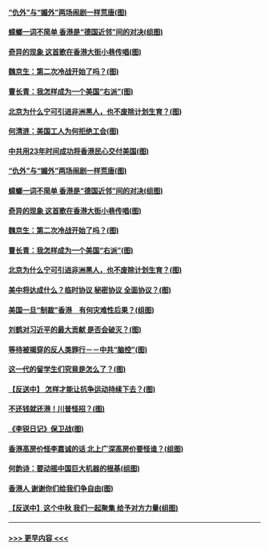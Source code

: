 #### [“仇外”与“媚外”两场闹剧一样荒唐(图)](../pages/p4/907689.md?t=09182144) 
#### [蟑螂一词不简单 香港是“德国近邻”间的对决(组图)](../pages/p4/907618.md?t=09182144) 
#### [奇异的现象 这首歌在香港大街小巷传唱(图)](../pages/p4/907583.md?t=09182144) 
#### [魏京生：第二次冷战开始了吗？(图)](../pages/p4/907581.md?t=09182144) 
#### [曹长青：我怎样成为一个美国“右派”(图)](../pages/p4/907580.md?t=09182144) 
#### [北京为什么宁可引进非洲黑人，也不废除计划生育？(图)](../pages/p4/907577.md?t=09182144) 
#### [何清涟：美国工人为何拒绝工会(图)](../pages/p4/907701.md?t=09182144) 
#### [中共用23年时间成功将香港民心交付美国(图)](../pages/p4/907698.md?t=09182144) 
#### [“仇外”与“媚外”两场闹剧一样荒唐(图)](../pages/p4/907689.md?t=09182144) 
#### [蟑螂一词不简单 香港是“德国近邻”间的对决(组图)](../pages/p4/907618.md?t=09182144) 
#### [奇异的现象 这首歌在香港大街小巷传唱(图)](../pages/p4/907583.md?t=09182144) 
#### [魏京生：第二次冷战开始了吗？(图)](../pages/p4/907581.md?t=09182144) 
#### [曹长青：我怎样成为一个美国“右派”(图)](../pages/p4/907580.md?t=09182144) 
#### [北京为什么宁可引进非洲黑人，也不废除计划生育？(图)](../pages/p4/907577.md?t=09182144) 
#### [美中将达成什么？临时协议 秘密协议 全面协议？(图)](../pages/p4/907576.md?t=09182144) 
#### [美国一旦“制裁”香港　有何灾难性后果？(组图)](../pages/p4/907575.md?t=09182144) 
#### [刘鹤对习近平的最大贡献 是否会破灭？(图)](../pages/p4/907509.md?t=09182144) 
#### [等待被揭穿的反人类罪行－－中共“脑控”(图)](../pages/p4/907167.md?t=09182144) 
#### [这一代的留学生们究竟是怎么了？(图)](../pages/p4/907473.md?t=09182144) 
#### [【反送中】 怎样才能让抗争运动持续下去？(图)](../pages/p4/907466.md?t=09182144) 
#### [不还钱就还港！川普怪招？(图)](../pages/p4/907474.md?t=09182144) 
#### [《李锐日记》保卫战(图)](../pages/p4/907465.md?t=09182144) 
#### [香港高房价怪李嘉诚的话 北上广深高房价要怪谁？(组图)](../pages/p4/907471.md?t=09182144) 
#### [何韵诗：要动摇中国巨大机器的根基(组图)](../pages/p4/907469.md?t=09182144) 
#### [香港人 谢谢你们给我们争自由(图)](../pages/p4/907402.md?t=09182144) 
#### [【反送中】这个中秋 我们一起聚集 给予对方力量(组图)](../pages/p4/907401.md?t=09182144) 

----
#### [ >>> 更早内容 <<< ](../indexes/p4-earlier.md)
